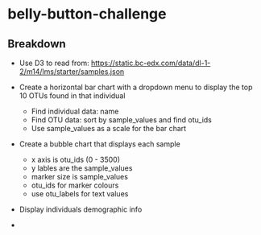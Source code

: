 # belly-button-challenge

## Breakdown
* Use D3 to read from: https://static.bc-edx.com/data/dl-1-2/m14/lms/starter/samples.json

* Create a horizontal bar chart with a dropdown menu to display the top 10 OTUs found in that individual
  * Find individual data: name
  * Find OTU data: sort by sample_values and find otu_ids
  * Use sample_values as a scale for the bar chart

* Create a bubble chart that displays each sample
  * x axis is otu_ids (0 - 3500)
  * y lables are the sample_values
  * marker size is sample_values
  * otu_ids for marker colours
  * use otu_labels for text values

* Display individuals demographic info
* 
